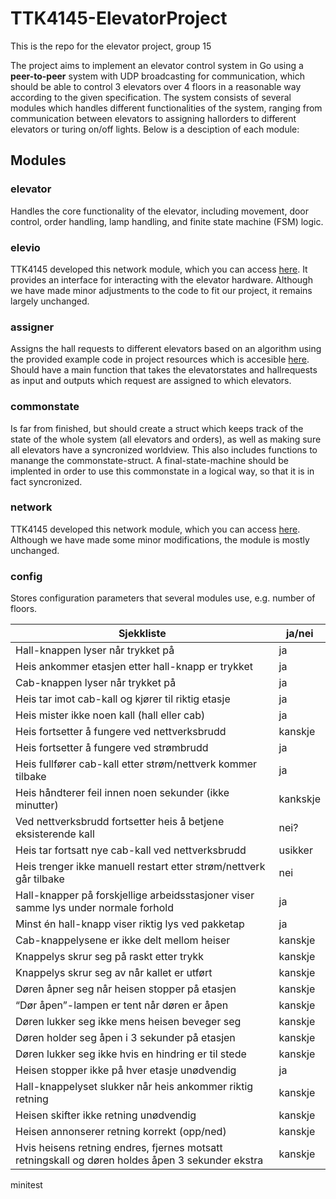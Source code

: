 # TTK4145-ElevatorProject

This is the repo for the elevator project, group 15

The project aims to implement an elevator control system in Go using a **peer-to-peer** system with UDP broadcasting for communication, which should be able to control 3 elevators over 4 floors in a reasonable way according to the given specification. The system consists of several modules which handles different functionalities of the system, ranging from communication between elevators to assigning hallorders to different elevators or turing on/off lights. Below is a desciption of each module:

## Modules

### **elevator**
Handles the core functionality of the elevator, including movement, door control, order handling, lamp handling, and finite state machine (FSM) logic.

### **elevio**
TTK4145 developed this network module, which you can access [here](https://github.com/TTK4145/driver-go). It provides an interface for interacting with the elevator hardware.
Although we have made minor adjustments to the code to fit our project, it remains largely unchanged.


### **assigner**
Assigns the hall requests to different elevators based on an algorithm using the provided example code in project resources which is accesible [here](https://github.com/TTK4145/Project-resources/tree/master/cost_fns). Should have a main function that takes the elevatorstates and hallrequests as input and outputs which request are assigned to which elevators.

### **commonstate**
Is far from finished, but should create a struct which keeps track of the state of the whole system (all elevators and orders), as well as making sure all elevators have a syncronized worldview. This also includes functions to manange the commonstate-struct. A final-state-machine should be implented in order to use this commonstate in a logical way, so that it is in fact syncronized.

### **network**
TTK4145 developed this network module, which you can access [here](https://github.com/TTK4145/Network-go). 
Although we have made some minor modifications, the module is mostly unchanged.

### **config**
Stores configuration parameters that several modules use, e.g. number of floors.

| Sjekkliste                                                                                       | ja/nei  |
| ------------------------------------------------------------------------------------------------ | ------- |
| Hall-knappen lyser når trykket på                                                                | ja      |
| Heis ankommer etasjen etter hall-knapp er trykket                                                | ja |
| Cab-knappen lyser når trykket på                                                                 | ja |
| Heis tar imot cab-kall og kjører til riktig etasje                                               | ja |
| Heis mister ikke noen kall (hall eller cab)                                                      | ja |
| Heis fortsetter å fungere ved nettverksbrudd                                                     | kanskje |
| Heis fortsetter å fungere ved strømbrudd                                                         | ja |
| Heis fullfører cab-kall etter strøm/nettverk kommer tilbake                                      | ja |
| Heis håndterer feil innen noen sekunder (ikke minutter)                                          | kankskje |
| Ved nettverksbrudd fortsetter heis å betjene eksisterende kall                                   | nei? |
| Heis tar fortsatt nye cab-kall ved nettverksbrudd                                                | usikker |
| Heis trenger ikke manuell restart etter strøm/nettverk går tilbake                               | nei |
| Hall-knapper på forskjellige arbeidsstasjoner viser samme lys under normale forhold              | ja |
| Minst én hall-knapp viser riktig lys ved pakketap                                                | ja |
| Cab-knappelysene er ikke delt mellom heiser                                                      | kanskje |
| Knappelys skrur seg på raskt etter trykk                                                         | kanskje |
| Knappelys skrur seg av når kallet er utført                                                      | kanskje |
| Døren åpner seg når heisen stopper på etasjen                                                    | kanskje |
| “Dør åpen”-lampen er tent når døren er åpen                                                      | kanskje |
| Døren lukker seg ikke mens heisen beveger seg                                                    | kanskje |
| Døren holder seg åpen i 3 sekunder på etasjen                                                    | kanskje |
| Døren lukker seg ikke hvis en hindring er til stede                                              | kanskje |
| Heisen stopper ikke på hver etasje unødvendig                                                    | ja |
| Hall-knappelyset slukker når heis ankommer riktig retning                                        | kanskje |
| Heisen skifter ikke retning unødvendig                                                           | kanskje |
| Heisen annonserer retning korrekt (opp/ned)                                                      | kanskje |
| Hvis heisens retning endres, fjernes motsatt retningskall og døren holdes åpen 3 sekunder ekstra | kanskje |

minitest